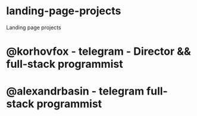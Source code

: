 # landing-page-projects
Landing page projects

# @korhovfox - telegram - Director && full-stack programmist
# @alexandrbasin - telegram full-stack programmist
